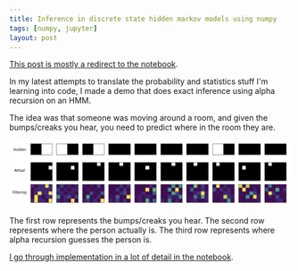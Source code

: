 ```yaml
---
title: Inference in discrete state hidden markov models using numpy
tags: [numpy, jupyter]
layout: post
---
```


[This post is mostly a redirect to the notebook](https://github.com/jessstringham/blog/blob/master/notebooks/2018-05-02-HMM.ipynb).

In my latest attempts to translate the probability and statistics stuff I'm learning into code, I made a demo that does exact inference using alpha recursion on an HMM.

The idea was that someone was moving around a room, and given the bumps/creaks you hear, you need to predict where in the room they are.

![Three sets of 10 images, second row showing a dot moving around a grid, third row showing highlighted area where model thinks the dot is](/assets/2018-05-02-filtering.png)

The first row represents the bumps/creaks you hear. The second row represents where the person actually is. The third row represents where alpha recursion guesses the person is.

[I go through implementation in a lot of detail in the notebook](https://github.com/jessstringham/blog/blob/master/notebooks/2018-05-02-HMM.ipynb).
